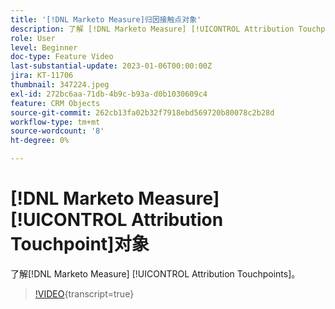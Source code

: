 ```yaml
---
title: '[!DNL Marketo Measure]归因接触点对象'
description: 了解 [!DNL Marketo Measure] [!UICONTROL Attribution Touchpoints]。
role: User
level: Beginner
doc-type: Feature Video
last-substantial-update: 2023-01-06T00:00:00Z
jira: KT-11706
thumbnail: 347224.jpeg
exl-id: 272bc6aa-71db-4b9c-b93a-d0b1030609c4
feature: CRM Objects
source-git-commit: 262cb13fa02b32f7918ebd569720b80078c2b28d
workflow-type: tm+mt
source-wordcount: '8'
ht-degree: 0%

---
```


# [!DNL Marketo Measure] [!UICONTROL Attribution Touchpoint]对象

了解[!DNL Marketo Measure] [!UICONTROL Attribution Touchpoints]。

>[!VIDEO](https://video.tv.adobe.com/v/347224/?learn=on){transcript=true}

